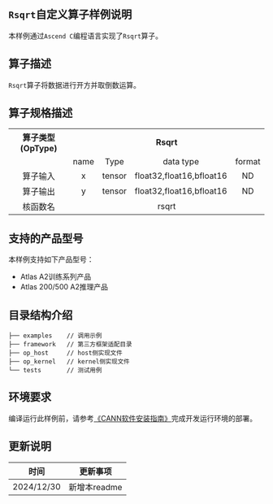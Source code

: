 ## `Rsqrt`自定义算子样例说明 
本样例通过`Ascend C`编程语言实现了`Rsqrt`算子。

## 算子描述
`Rsqrt`算子将数据进行开方并取倒数运算。

## 算子规格描述

<table>
<tr><th align="center">算子类型(OpType)</th><th colspan="4" align="center">Rsqrt</th></tr> 
<tr><td align="center"> </td><td align="center">name</td><td align="center">Type</td><td align="center">data type</td><td align="center">format</td></tr>  
<tr><td rowspan="2" align="center">算子输入</td>
 
<tr><td align="center">x</td><td align="center">tensor</td><td align="center">float32,float16,bfloat16</td><td align="center">ND</td></tr>  

<tr><td rowspan="1" align="center">算子输出</td>
<td align="center">y</td><td align="center">tensor</td><td align="center">float32,float16,bfloat16</td><td align="center">ND</td></tr>  
<tr><td rowspan="1" align="center">核函数名</td><td colspan="4" align="center">rsqrt</td></tr>  
</table>

## 支持的产品型号
本样例支持如下产品型号：
- Atlas A2训练系列产品
- Atlas 200/500 A2推理产品

## 目录结构介绍
```
├── examples    // 调用示例
├── framework   // 第三方框架适配目录
├── op_host     // host侧实现文件
├── op_kernel   // kernel侧实现文件
└── tests       // 测试用例
```

## 环境要求
编译运行此样例前，请参考[《CANN软件安装指南》](https://hiascend.com/document/redirect/CannCommunityInstSoftware)完成开发运行环境的部署。

## 更新说明
| 时间 | 更新事项 |
|----|------|
| 2024/12/30 | 新增本readme |